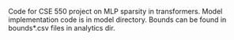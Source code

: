 Code for CSE 550 project on MLP sparsity in transformers. Model implementation code is in model directory. Bounds can be found in bounds*.csv files in analytics dir.
